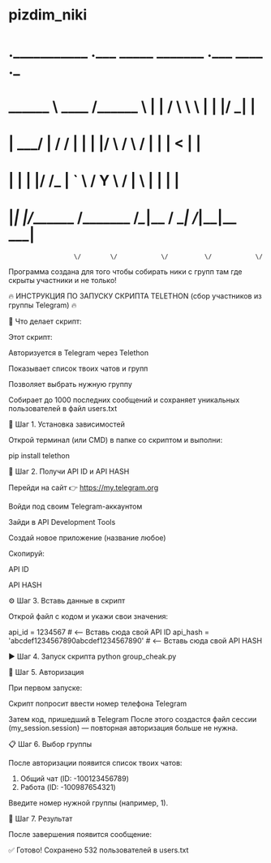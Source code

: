 # pizdim_niki


# __________._____________________  .___   _____     _______  .___ ____  __.___ 
# \______   \   \____    /\______ \ |   | /     \    \      \ |   |    |/ _|   |
#  |     ___/   | /     /  |    |  \|   |/  \ /  \   /   |   \|   |      < |   |
# |    |   |   |/     /_  |    `   \   /    Y    \ /    |    \   |    |  \|   |
# |____|   |___/_______ \/_______  /___\____|__  / \____|__  /___|____|__ \___|
                      \/        \/            \/          \/            \/    


Программа создана для того чтобы собирать ники с групп там где скрыты участники и не только! 

🔥 ИНСТРУКЦИЯ ПО ЗАПУСКУ СКРИПТА TELETHON (сбор участников из группы Telegram) 🔥

🧩 Что делает скрипт:

Этот скрипт:

Авторизуется в Telegram через Telethon

Показывает список твоих чатов и групп

Позволяет выбрать нужную группу

Собирает до 1000 последних сообщений и сохраняет уникальных пользователей в файл users.txt


🚀 Шаг 1. Установка зависимостей

Открой терминал (или CMD) в папке со скриптом и выполни:

pip install telethon



🔑 Шаг 2. Получи API ID и API HASH

Перейди на сайт 👉 https://my.telegram.org

Войди под своим Telegram-аккаунтом

Зайди в API Development Tools

Создай новое приложение (название любое)

Скопируй:

API ID

API HASH



⚙️ Шаг 3. Вставь данные в скрипт

Открой файл с кодом и укажи свои значения:

api_id = 1234567  # <-- Вставь сюда свой API ID
api_hash = 'abcdef1234567890abcdef1234567890'  # <-- Вставь сюда свой API HASH


▶️ Шаг 4. Запуск скрипта
python group_cheak.py


🔐 Шаг 5. Авторизация

При первом запуске:

Скрипт попросит ввести номер телефона Telegram

Затем код, пришедший в Telegram
После этого создастся файл сессии (my_session.session) — повторная авторизация больше не нужна.



📋 Шаг 6. Выбор группы

После авторизации появится список твоих чатов:

1. Общий чат (ID: -100123456789)
2. Работа (ID: -100987654321)

Введите номер нужной группы (например, 1).



💾 Шаг 7. Результат

После завершения появится сообщение:

✅ Готово! Сохранено 532 пользователей в users.txt
